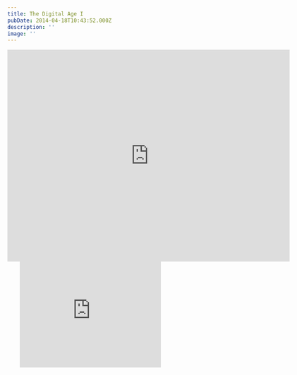 ```yaml
---
title: The Digital Age I
pubDate: 2014-04-18T10:43:52.000Z
description: ''
image: ''
---
```


<iframe src="https://player.vimeo.com/video/96243349?title=0&amp;byline=0&amp;portrait=0&amp;color=ffffff&amp;autoplay=1&amp;loop=1&amp;wmode=transparent" width="640" height="480" frameborder="0" webkitallowfullscreen="" mozallowfullscreen="" allowfullscreen=""></iframe>&nbsp; &nbsp; &nbsp; &nbsp;<iframe src="https://player.vimeo.com/video/96243497?title=0&amp;byline=0&amp;portrait=0&amp;color=ffffff&amp;autoplay=1&amp;loop=1&amp;wmode=transparent" width="320" height="240" frameborder="0" webkitallowfullscreen="" mozallowfullscreen="" allowfullscreen=""></iframe>